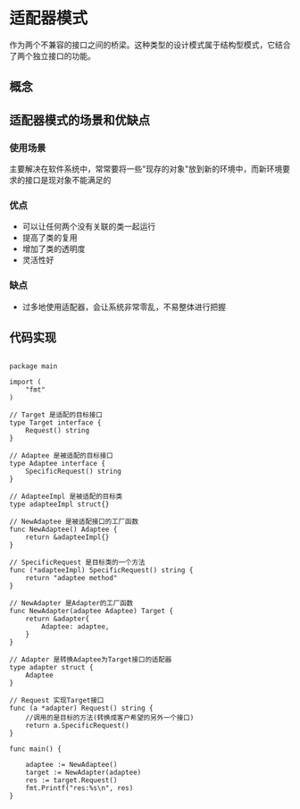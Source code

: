 # 适配器模式

作为两个不兼容的接口之间的桥梁。这种类型的设计模式属于结构型模式，它结合了两个独立接口的功能。

## 概念

## 适配器模式的场景和优缺点

### 使用场景

主要解决在软件系统中，常常要将一些"现存的对象"放到新的环境中，而新环境要求的接口是现对象不能满足的

### 优点

- 可以让任何两个没有关联的类一起运行
- 提高了类的复用
- 增加了类的透明度
- 灵活性好

### 缺点

- 过多地使用适配器，会让系统非常零乱，不易整体进行把握

## 代码实现

```golang

package main

import (
	"fmt"
)

// Target 是适配的目标接口
type Target interface {
	Request() string
}

// Adaptee 是被适配的目标接口
type Adaptee interface {
	SpecificRequest() string
}

// AdapteeImpl 是被适配的目标类
type adapteeImpl struct{}

// NewAdaptee 是被适配接口的工厂函数
func NewAdaptee() Adaptee {
	return &adapteeImpl{}
}

// SpecificRequest 是目标类的一个方法
func (*adapteeImpl) SpecificRequest() string {
	return "adaptee method"
}

// NewAdapter 是Adapter的工厂函数
func NewAdapter(adaptee Adaptee) Target {
	return &adapter{
		Adaptee: adaptee,
	}
}

// Adapter 是转换Adaptee为Target接口的适配器
type adapter struct {
	Adaptee
}

// Request 实现Target接口
func (a *adapter) Request() string {
	//调用的是目标的方法(转换成客户希望的另外一个接口)
	return a.SpecificRequest()
}

func main() {

	adaptee := NewAdaptee()
	target := NewAdapter(adaptee)
	res := target.Request()
	fmt.Printf("res:%s\n", res)
}


```
